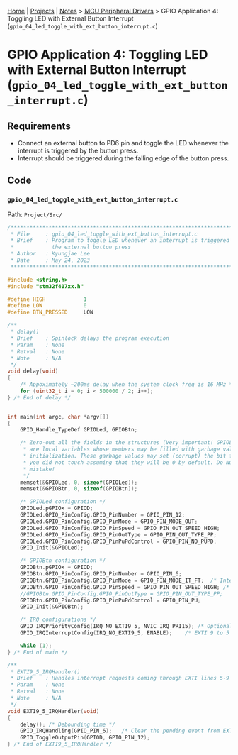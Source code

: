 [Home](../../) | [Projects](../../projects) | [Notes](../) > <a href="./">MCU Peripheral Drivers</a> > GPIO Application 4: Toggling LED with External Button Interrupt (`gpio_04_led_toggle_with_ext_button_interrupt.c`)

# GPIO Application 4: Toggling LED with External Button Interrupt (`gpio_04_led_toggle_with_ext_button_interrupt.c`)



## Requirements

* Connect an external button to PD6 pin and toggle the LED whenever the interrupt is triggered by the button press.
* Interrupt should be triggered during the falling edge of the button press.



## Code

### `gpio_04_led_toggle_with_ext_button_interrupt.c`

Path: `Project/Src/`

```c
/*******************************************************************************
 * File		: gpio_04_led_toggle_with_ext_button_interrupt.c
 * Brief	: Program to toggle LED whenever an interrupt is triggered by the
 * 			  the external button press
 * Author	: Kyungjae Lee
 * Date		: May 24, 2023
 ******************************************************************************/

#include <string.h>
#include "stm32f407xx.h"

#define HIGH			1
#define LOW 			0
#define BTN_PRESSED 	LOW

/**
 * delay()
 * Brief	: Spinlock delays the program execution
 * Param	: None
 * Retval	: None
 * Note		: N/A
 */
void delay(void)
{
	/* Appoximately ~200ms delay when the system clock freq is 16 MHz */
	for (uint32_t i = 0; i < 500000 / 2; i++);
} /* End of delay */


int main(int argc, char *argv[])
{
	GPIO_Handle_TypeDef GPIOLed, GPIOBtn;

	/* Zero-out all the fields in the structures (Very important! GPIOLed and GPIOBtn
	 * are local variables whose members may be filled with garbage values before
	 * initialization. These garbage values may set (corrupt) the bit fields that
	 * you did not touch assuming that they will be 0 by default. Do NOT make this
	 * mistake!
	 */
	memset(&GPIOLed, 0, sizeof(GPIOLed));
	memset(&GPIOBtn, 0, sizeof(GPIOBtn));

	/* GPIOLed configuration */
	GPIOLed.pGPIOx = GPIOD;
	GPIOLed.GPIO_PinConfig.GPIO_PinNumber = GPIO_PIN_12;
	GPIOLed.GPIO_PinConfig.GPIO_PinMode = GPIO_PIN_MODE_OUT;
	GPIOLed.GPIO_PinConfig.GPIO_PinSpeed = GPIO_PIN_OUT_SPEED_HIGH;
	GPIOLed.GPIO_PinConfig.GPIO_PinOutType = GPIO_PIN_OUT_TYPE_PP;
	GPIOLed.GPIO_PinConfig.GPIO_PinPuPdControl = GPIO_PIN_NO_PUPD;
	GPIO_Init(&GPIOLed);

	/* GPIOBtn configuration */
	GPIOBtn.pGPIOx = GPIOD;
	GPIOBtn.GPIO_PinConfig.GPIO_PinNumber = GPIO_PIN_6;
	GPIOBtn.GPIO_PinConfig.GPIO_PinMode = GPIO_PIN_MODE_IT_FT;	/* Interrupt falling-edge */
	GPIOBtn.GPIO_PinConfig.GPIO_PinSpeed = GPIO_PIN_OUT_SPEED_HIGH; /* Doesn't matter */
	//GPIOBtn.GPIO_PinConfig.GPIO_PinOutType = GPIO_PIN_OUT_TYPE_PP;	/* N/A */
	GPIOBtn.GPIO_PinConfig.GPIO_PinPuPdControl = GPIO_PIN_PU;
	GPIO_Init(&GPIOBtn);

	/* IRQ configurations */
	GPIO_IRQPriorityConfig(IRQ_NO_EXTI9_5, NVIC_IRQ_PRI15);	/* Optional in this case */
	GPIO_IRQInterruptConfig(IRQ_NO_EXTI9_5, ENABLE);	/* EXTI 9 to 5 */

	while (1);
} /* End of main */

/**
 * EXTI9_5_IRQHandler()
 * Brief	: Handles interrupt requests coming through EXTI lines 5-9
 * Param	: None
 * Retval	: None
 * Note		: N/A
 */
void EXTI9_5_IRQHandler(void)
{
	delay(); /* Debounding time */
	GPIO_IRQHandling(GPIO_PIN_6);	/* Clear the pending event from EXTI line */
	GPIO_ToggleOutputPin(GPIOD, GPIO_PIN_12);
} /* End of EXTI9_5_IRQHandler */
```

